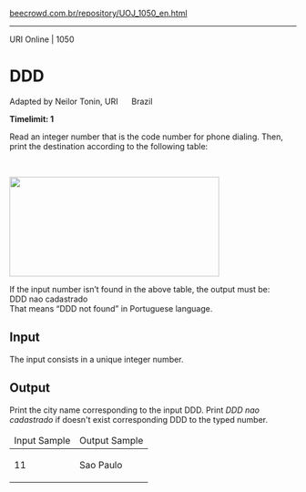 <p><a href="https://www.beecrowd.com.br/repository/UOJ_1050_en.html">beecrowd.com.br/repository/UOJ_1050_en.html</a></p><hr>
<div>
  <span>URI Online | 1050</span>
  <h1>DDD</h1>
  <div><p>
     Adapted by Neilor Tonin, URI <img alt="" src="https://resources.beecrowd.com.br/gallery/images/flags/br.gif" style="width: 16px; height: 11px; "> Brazil</p>
  </div>
  <strong>Timelimit: 1</strong>
</div>
<div>
<div>
  <p>
   Read an integer number that is the code number for phone dialing. Then, print the destination according to the following table:</p>
  <br>
  <p>
  <img alt="" src="https://resources.beecrowd.com.br/gallery/images/problems/UOJ_1050.png" style="width: 368px; height: 175px;"></p>
  <p>
   If the input number isn’t found in the above table, the output must be:<br>
   DDD nao cadastrado<br>
   That means “DDD not found” in Portuguese language.</p>
</div>
<h2>Input</h2>
<div>
  <p>
   The input consists in a unique integer number.</p>
</div>
<h2>Output</h2>
<div>
  <p>
   Print the city name corresponding to the input DDD. Print <em>DDD nao cadastrado </em>if doesn't exist corresponding DDD to the typed number.</p>
</div>
<div></div>
  <table>
    <thead>
      <tr>
        <td>Input Sample</td>
        <td>Output Sample</td>
      </tr>
    </thead>
    <tbody>
      <tr>
        <td>
          <p>
           11</p>
        </td>
        <td>
          <p>
           Sao Paulo</p>
        </td>
      </tr>
    </tbody>
  </table>
</div>